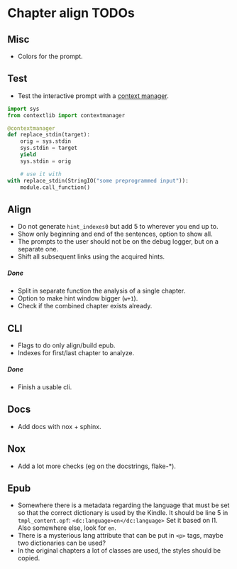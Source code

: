 # Chapter align TODOs

## Misc

* Colors for the prompt.

## Test

* Test the interactive prompt with a
  [context manager](https://stackoverflow.com/a/36491341/2237151).

```python
import sys
from contextlib import contextmanager

@contextmanager
def replace_stdin(target):
    orig = sys.stdin
    sys.stdin = target
    yield
    sys.stdin = orig

    # use it with
with replace_stdin(StringIO("some preprogrammed input")):
    module.call_function()
```

## Align

* Do not generate `hint_indexes0` but add 5 to wherever you end up to.
* Show only beginning and end of the sentences, option to show all.
* The prompts to the user should not be on the debug logger,
  but on a separate one.
* Shift all subsequent links using the acquired hints.

##### Done

* Split in separate function the analysis of a single chapter.
* Option to make hint window bigger (`w+1`).
* Check if the combined chapter exists already.

## CLI

* Flags to do only align/build epub.
* Indexes for first/last chapter to analyze.

##### Done

* Finish a usable cli.

## Docs

* Add docs with nox + sphinx.

## Nox

* Add a lot more checks (eg on the docstrings, flake-*).

## Epub

* Somewhere there is a metadata regarding the language that must be set
  so that the correct dictionary is used by the Kindle.
  It should be line 5 in `tmpl_content.opf`:
  `<dc:language>en</dc:language>`
  Set it based on l1.
  Also somewhere else, look for `en`.
* There is a mysterious lang attribute that can be put in `<p>` tags, maybe two
  dictionaries can be used?
* In the original chapters a lot of classes are used,
  the styles should be copied.
